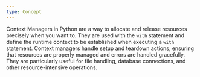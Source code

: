 ```yaml
---
type: Concept
---
```


Context Managers in Python are a way to allocate and release resources precisely when you want to. They are used with the `with` statement and define the runtime context to be established when executing a `with` statement. Context managers handle setup and teardown actions, ensuring that resources are properly managed and errors are handled gracefully. They are particularly useful for file handling, database connections, and other resource-intensive operations.